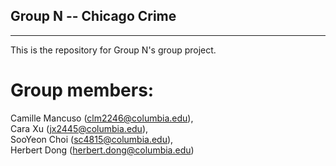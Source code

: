 ## Group N -- Chicago Crime
---
This is the repository for Group N's group project.
# Group members:
Camille Mancuso (clm2246@columbia.edu),   
Cara Xu (jx2445@columbia.edu),   
SooYeon Choi (sc4815@columbia.edu),   
Herbert Dong (herbert.dong@columbia.edu) 
